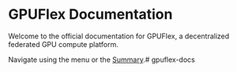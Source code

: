 # GPUFlex Documentation

Welcome to the official documentation for GPUFlex, a decentralized federated GPU compute platform.

Navigate using the menu or the [Summary](SUMMARY.md).# gpuflex-docs
